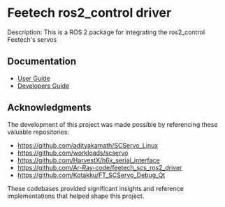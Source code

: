 # Feetech ros2_control driver

Description: This is a ROS 2 package for integrating the ros2_control Feetech's servos

## Documentation

- [User Guide](doc/user.md)
- [Developers Guide](doc/developer.md)

## Acknowledgments

The development of this project was made possible by referencing these valuable repositories:

- https://github.com/adityakamath/SCServo_Linux
- https://github.com/workloads/scservo
- https://github.com/HarvestX/h6x_serial_interface
- https://github.com/Ar-Ray-code/feetech_scs_ros2_driver
- https://github.com/Kotakku/FT_SCServo_Debug_Qt

These codebases provided significant insights and reference implementations that helped shape this project.
